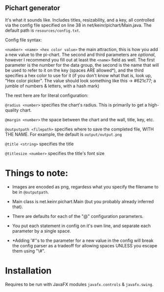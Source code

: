 ## Pichart generator

It's what it sounds like. Includes titles, resizability, and a key, all controlled via the config file specified on line 38 in net/keinr/pichart/Main.java. The default path is `resources/config.txt`.

Config file syntax:

`<number> <name> <hex color value>` the main attraction, this is how you add a new value to the pi-chart. The second and third parameters are *optional*, however I recommend you fill out at least the `<name>` field as well. The first parameter is the number for the data group, the second is the name that will be used to refer to it on the key (spaces ARE allowed\*), and the third specifies a hex color to use for it (if you don't know what that is, look up, "Hex color picker". The value should look something like this -> #621c77; a jumble of numbers & letters, with a hash mark)

The rest here are for literal configuration:

`@radius <number>` specifies the chart's radius. This is primarily to get a high-quality chart.

`@margin <number>` the space between the chart and the wall, title, key, etc.

`@outputpath <filepath>` specifies where to save the completed file, WITH THE NAME. For example, the default is `output/output.png`

`@title <string>` specifies the title

`@titlesize <number>` specifies the title's font size


# Things to note:

- Images are encoded as png, regardess what you specify the filename to be in `@outputpath`.

- Main class is net.keinr.pichart.Main (but you probably already inferred that).

- There are defaults for each of the "@" configuration parameters.

- You put each statement in config on it's own line, and separate each parameter by a single space.

- \*Adding '#''s to the <name> parameter for a new value in the config will break the config parser as a tradeoff for allowing spaces UNLESS you escape them using "\\#".

# Installation

Requires to be run with JavaFX modules `javafx.controls` & `javafx.swing`.
